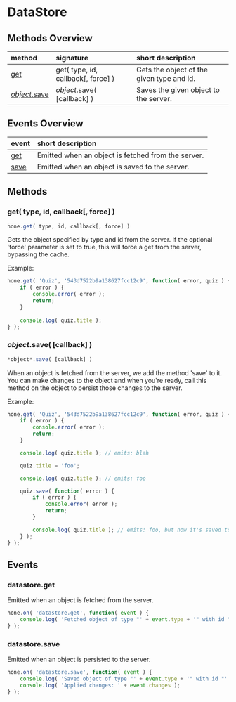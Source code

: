 # DataStore

## <a name="methods-overview"></a> Methods Overview

| method                                        | signature                          | short description                                                   |
| :-------------------------------------------- | :--------------------------------- | :------------------------------------------------------------------ |
| [get](#methods.get)                           | get( type, id, callback[, force] ) | Gets the object of the given type and id.                           |
| [*object*.save](#methods.save)                | *object*.save( [callback] )        | Saves the given object to the server.                               |

## <a name="events-overview"></a> Events Overview

| event                                | short description                                      |
| :----------------------------------- | :----------------------------------------------------- |
| [get](#events.get)                   | Emitted when an object is fetched from the server.     |
| [save](#events.save)                 | Emitted when an object is saved to the server.         |

## <a name="methods"></a> Methods

### <a name="methods.get"></a> get( type, id, callback[, force] )

```javascript
hone.get( type, id, callback[, force] )
```

Gets the object specified by type and id from the server. If the optional 'force' parameter is set to true, this will force a get from the server, bypassing the cache.

Example:

```javascript
hone.get( 'Quiz', '543d7522b9a138627fcc12c9', function( error, quiz ) {
    if ( error ) {
        console.error( error );
        return;
    }
    
    console.log( quiz.title );
} );
```

### <a name="methods.save"></a> *object*.save( [callback] )

```javascript
*object*.save( [callback] )
```

When an object is fetched from the server, we add the method 'save' to it. You can make changes to the object and when you're ready, call this method on the object to persist those changes to the server.

Example:

```javascript
hone.get( 'Quiz', '543d7522b9a138627fcc12c9', function( error, quiz ) {
    if ( error ) {
        console.error( error );
        return;
    }

    console.log( quiz.title ); // emits: blah

    quiz.title = 'foo';

    console.log( quiz.title ); // emits: foo

    quiz.save( function( error ) {
        if ( error ) {
            console.error( error );
            return;
        }

        console.log( quiz.title ); // emits: foo, but now it's saved to the server as well
    } );
} );
```

## <a name="events"></a> Events

### <a name="events.get"></a> datastore.get

Emitted when an object is fetched from the server.

```javascript
hone.on( 'datastore.get', function( event ) {
    console.log( 'Fetched object of type "' + event.type + '" with id "' + event.id + '": ' + event.obj );
} );
```

### <a name="events.save"></a> datastore.save

Emitted when an object is persisted to the server.

```javascript
hone.on( 'datastore.save', function( event ) {
    console.log( 'Saved object of type "' + event.type + '" with id "' + event.id + '": ' + event.obj );
    console.log( 'Applied changes: ' + event.changes );
} );
```
